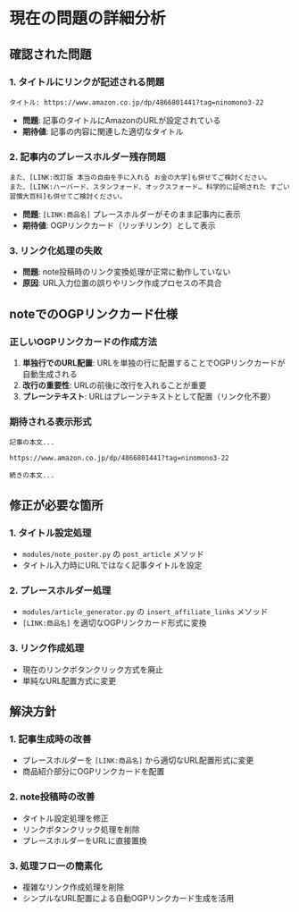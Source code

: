 # 現在の問題の詳細分析

## 確認された問題

### 1. タイトルにリンクが記述される問題
```
タイトル: https://www.amazon.co.jp/dp/4866801441?tag=ninomono3-22
```
- **問題**: 記事のタイトルにAmazonのURLが設定されている
- **期待値**: 記事の内容に関連した適切なタイトル

### 2. 記事内のプレースホルダー残存問題
```
また、[LINK:改訂版 本当の自由を手に入れる お金の大学]も併せてご検討ください。
また、[LINK:ハーバード、スタンフォード、オックスフォード… 科学的に証明された すごい習慣大百科]も併せてご検討ください。
```
- **問題**: `[LINK:商品名]` プレースホルダーがそのまま記事内に表示
- **期待値**: OGPリンクカード（リッチリンク）として表示

### 3. リンク化処理の失敗
- **問題**: note投稿時のリンク変換処理が正常に動作していない
- **原因**: URL入力位置の誤りやリンク作成プロセスの不具合

## noteでのOGPリンクカード仕様

### 正しいOGPリンクカードの作成方法
1. **単独行でのURL配置**: URLを単独の行に配置することでOGPリンクカードが自動生成される
2. **改行の重要性**: URLの前後に改行を入れることが重要
3. **プレーンテキスト**: URLはプレーンテキストとして配置（リンク化不要）

### 期待される表示形式
```
記事の本文...

https://www.amazon.co.jp/dp/4866801441?tag=ninomono3-22

続きの本文...
```

## 修正が必要な箇所

### 1. タイトル設定処理
- `modules/note_poster.py` の `post_article` メソッド
- タイトル入力時にURLではなく記事タイトルを設定

### 2. プレースホルダー処理
- `modules/article_generator.py` の `insert_affiliate_links` メソッド
- `[LINK:商品名]` を適切なOGPリンクカード形式に変換

### 3. リンク作成処理
- 現在のリンクボタンクリック方式を廃止
- 単純なURL配置方式に変更

## 解決方針

### 1. 記事生成時の改善
- プレースホルダーを `[LINK:商品名]` から適切なURL配置形式に変更
- 商品紹介部分にOGPリンクカードを配置

### 2. note投稿時の改善
- タイトル設定処理を修正
- リンクボタンクリック処理を削除
- プレースホルダーをURLに直接置換

### 3. 処理フローの簡素化
- 複雑なリンク作成処理を削除
- シンプルなURL配置による自動OGPリンクカード生成を活用

